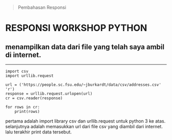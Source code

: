 > Pembahasan Responsi

# **RESPONSI WORKSHOP PYTHON**

## menampilkan data dari file yang telah saya ambil di internet.

<hr>

```
import csv
import urllib.request

url = ('https://people.sc.fsu.edu/~jburkardt/data/csv/addresses.csv' 'r')
response = urllib.request.urlopen(url)
cr = csv.reader(response)

for rows in cr:
    print(rows)
```

pertama adalah import library csv dan urllib.request untuk python 3 ke atas.
selanjutnya adalah memasukkan url dari file csv yang diambil dari internet. lalu terakhir print data tersebut.
